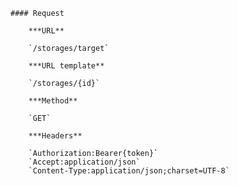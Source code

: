     #### Request

        ***URL**

        `/storages/target`

        ***URL template**

        `/storages/{id}`

        ***Method**

        `GET`

        ***Headers**

        `Authorization:Bearer{token}`
        `Accept:application/json`
        `Content-Type:application/json;charset=UTF-8`

